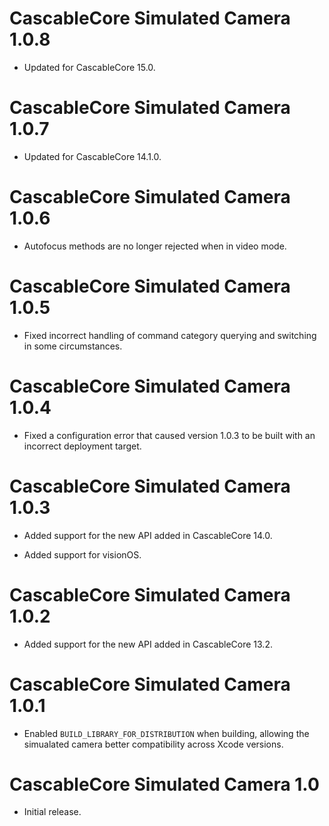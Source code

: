 # CascableCore Simulated Camera 1.0.8

- Updated for CascableCore 15.0.


# CascableCore Simulated Camera 1.0.7

- Updated for CascableCore 14.1.0.


# CascableCore Simulated Camera 1.0.6

- Autofocus methods are no longer rejected when in video mode.


# CascableCore Simulated Camera 1.0.5

- Fixed incorrect handling of command category querying and switching in some circumstances.


# CascableCore Simulated Camera 1.0.4

- Fixed a configuration error that caused version 1.0.3 to be built with an incorrect deployment target.


# CascableCore Simulated Camera 1.0.3

- Added support for the new API added in CascableCore 14.0.

- Added support for visionOS.


# CascableCore Simulated Camera 1.0.2

- Added support for the new API added in CascableCore 13.2.


# CascableCore Simulated Camera 1.0.1

- Enabled `BUILD_LIBRARY_FOR_DISTRIBUTION` when building, allowing the simualated camera better compatibility across Xcode versions.


# CascableCore Simulated Camera 1.0

- Initial release.
